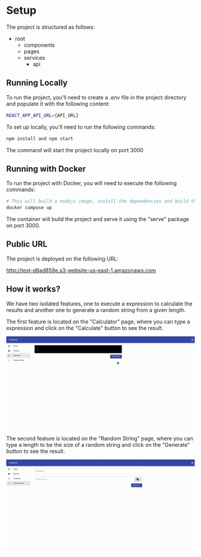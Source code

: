 # Setup

The project is structured as follows:
  - root
    - components
    - pages
    - services
      - api


## Running Locally
To run the project, you'll need to create a .env file in the project directory and populate it with the following content:
```sh
REACT_APP_API_URL={API_URL}
```

To set up locally, you'll need to run the following commands:
```sh
npm install and npm start
```
The command will start the project locally on port 3000


## Running with Docker

To run the project with Docker, you will need to execute the following commands:
```sh
# This will build a nodejs image, install the dependencies and build the project
docker compose up 
```

The container will build the project and serve it using the "serve" package on port 3000.

## Public URL

The project is deployed on the following URL:

http://test-d8ad859e.s3-website-us-east-1.amazonaws.com

## How it works?

We have two isolated features, one to execute a expression to calculate the results and another one to generate a random string from a given length.

The first feature is located on the "Calculator" page, where you can type a expression and click on the "Calculate" button to see the result.

[![Screenshot Calcultator](screenshot_calculator.gif)](screenshot_calculator.gif)

    
The second feature is located on the "Random String" page, where you can type a length to be the size of a random string and click on the "Generate" button to see the result.

[![Screenshot RandomString](screenshot_random-string.gif)](screenshot_random-string.gif)
